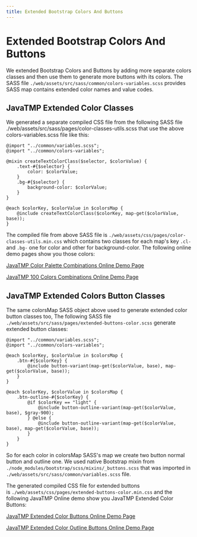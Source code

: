 ```yaml
---
title: Extended Bootstrap Colors And Buttons
---
```

# Extended Bootstrap Colors And Buttons
We extended Bootstrap Colors and Buttons by adding more separate colors classes and then use them to generate more buttons with its colors. The SASS file `./web/assets/src/sass/common/colors-variables.scss` provides SASS map contains extended color names and value codes.

JavaTMP Extended Color Classes
------------------------------

We generated a separate compiled CSS file from the following SASS file ./web/assets/src/sass/pages/color-classes-utils.scss that use the above colors-variables.scss file like this:
```
@import "../common/variables.scss";
@import "../common/colors-variables";

@mixin createTextColorClass($selector, $colorValue) {
    .text-#{$selector} {
        color: $colorValue;
    }
    .bg-#{$selector} {
        background-color: $colorValue;
    }
}

@each $colorKey, $colorValue in $colorsMap {
    @include createTextColorClass($colorKey, map-get($colorValue, base));
}
```
The compiled file from above SASS file is `./web/assets/css/pages/color-classes-utils.min.css` which contains two classes for each map's key `.cl-` and `.bg-` one for color and other for background-color. The following online demo pages show you those colors:

[JavaTMP Color Palette Combinations Online Demo Page](http://demo.javatmp.com/JavaTMP-Static-Ajax/index.html#pages/custom-components/color/color-palette-combinations.html "JavaTMP Color Palette Combinations Online Demo Page")

[JavaTMP 100 Colors Combinations Online Demo Page](http://demo.javatmp.com/JavaTMP-Static-Ajax/index.html#pages/custom-components/color/100-color-combinations.html "JavaTMP 100 Colors Combinations Online Demo Page")

JavaTMP Extended Colors Button Classes
--------------------------------------

The same colorsMap SASS object above used to generate extended color button classes too, The following SASS file `./web/assets/src/sass/pages/extended-buttons-color.scss` generate extended button classes:
```
@import "../common/variables.scss";
@import "../common/colors-variables";

@each $colorKey, $colorValue in $colorsMap {
    .btn-#{$colorKey} {
        @include button-variant(map-get($colorValue, base), map-get($colorValue, base));
    }
}

@each $colorKey, $colorValue in $colorsMap {
    .btn-outline-#{$colorKey} {
        @if $colorKey == "light" {
            @include button-outline-variant(map-get($colorValue, base), $gray-900);
        } @else {
            @include button-outline-variant(map-get($colorValue, base), map-get($colorValue, base));
        }
    }
}
```
So for each color in colorsMap SASS's map we create two button normal button and outline one. We used native Bootstrap mixin from `./node_modules/bootstrap/scss/mixins/_buttons.scss` that was imported in `./web/assets/src/sass/common/variables.scss` file.

The generated compiled CSS file for extended buttons is `./web/assets/css/pages/extended-buttons-color.min.css` and the following JavaTMP Online demo show you JavaTMP Extended Color Buttons:

[JavaTMP Extended Color Buttons Online Demo Page](http://demo.javatmp.com/JavaTMP-Static-Ajax/index.html#pages/custom-components/extended-color-button.html "JavaTMP Extended Color Buttons Online Demo Page")

[JavaTMP Extended Color Outline Buttons Online Demo Page](http://demo.javatmp.com/JavaTMP-Static-Ajax/index.html#pages/custom-components/extended-color-outline-button.html "JavaTMP Extended Color Outline Buttons Online Demo Page")
